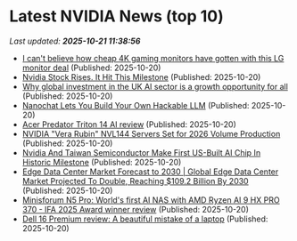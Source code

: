 # Latest NVIDIA News (top 10)
_Last updated: **2025-10-21 11:38:56**_

- [I can't believe how cheap 4K gaming monitors have gotten with this LG monitor deal](https://www.eurogamer.net/i-cant-believe-how-cheap-4k-gaming-monitors-have-gotten-with-this-lg-monitor-deal) (Published: 2025-10-20)
- [Nvidia Stock Rises. It Hit This Milestone](https://biztoc.com/x/124b6ec4b5a6d788) (Published: 2025-10-20)
- [Why global investment in the UK AI sector is a growth opportunity for all](https://www.computerweekly.com/blog/Ahead-in-the-Clouds/Why-global-investment-in-the-UK-AI-sector-is-a-growth-opportunity-for-all) (Published: 2025-10-20)
- [Nanochat Lets You Build Your Own Hackable LLM](https://hackaday.com/2025/10/20/nanochat-lets-you-build-your-own-hackable-llm/) (Published: 2025-10-20)
- [Acer Predator Triton 14 AI review](https://www.pcgamer.com/hardware/gaming-laptops/acer-predator-triton-14-ai-review/) (Published: 2025-10-20)
- [NVIDIA "Vera Rubin" NVL144 Servers Set for 2026 Volume Production](https://www.techpowerup.com/342049/nvidia-vera-rubin-nvl144-servers-set-for-2026-volume-production) (Published: 2025-10-20)
- [Nvidia And Taiwan Semiconductor Make First US-Built AI Chip In Historic Milestone](https://biztoc.com/x/4ee81b4bb6672a3e) (Published: 2025-10-20)
- [Edge Data Center Market Forecast to 2030 | Global Edge Data Center Market Projected To Double, Reaching $109.2 Billion By 2030](https://www.globenewswire.com/news-release/2025/10/20/3169204/28124/en/Edge-Data-Center-Market-Forecast-to-2030-Global-Edge-Data-Center-Market-Projected-To-Double-Reaching-109-2-Billion-By-2030.html) (Published: 2025-10-20)
- [Minisforum N5 Pro: World's first AI NAS with AMD Ryzen AI 9 HX PRO 370 - IFA 2025 Award winner review](https://www.notebookcheck.net/Minisforum-N5-Pro-World-s-first-AI-NAS-with-AMD-Ryzen-AI-9-HX-PRO-370-IFA-2025-Award-winner-review.1142209.0.html) (Published: 2025-10-20)
- [Dell 16 Premium review: A beautiful mistake of a laptop](https://www.pcworld.com/article/2945296/dell-16-premium-review.html) (Published: 2025-10-20)
